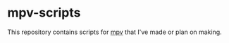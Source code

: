 # mpv-scripts

This repository contains scripts for [mpv](https://github.com/mpv-player/mpv) that I've made or plan on making.
